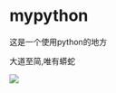 # mypython
这是一个使用python的地方

大道至简,唯有蟒蛇

![](https://ss1.bdstatic.com/70cFvXSh_Q1YnxGkpoWK1HF6hhy/it/u=2027255210,2260564727&fm=27&gp=0.jpg)
